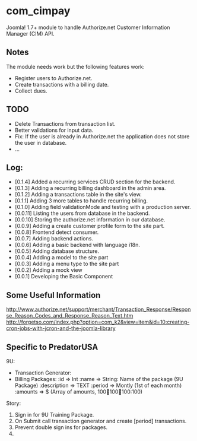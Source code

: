 com_cimpay
==========
Joomla! 1.7+ module to handle Authorize.net Customer Information Manager (CIM) API.

Notes
-----
The module needs work but the following features work:
* Register users to Authorize.net.
* Create transactions with a billing date.
* Collect dues.

TODO
----
* Delete Transactions from transaction list.
* Better validations for input data.
* Fix: If the user is already in Authorize.net the application does not store the user in database.
* ...

Log:
----
* [0.1.4] Added a recurring services CRUD section for the backend.
* [0.1.3] Adding a recurring billing dashboard in the admin area.
* [0.1.2] Adding a transactions table in the site's view.
* [0.1.1] Adding 3 more tables to handle recurring billing.
* [0.1.0] Adding field validationMode and testing with a production server.
* [0.0.11] Listing the users from database in the backend.
* [0.0.10] Storing the authorize.net information in our database.
* [0.0.9] Adding a create customer profile form to the site part.
* [0.0.8] Frontend detect consumer.
* [0.0.7] Adding backend actions.
* [0.0.6] Adding a basic backend with language i18n.
* [0.0.5] Adding database structure.
* [0.0.4] Adding a model to the site part
* [0.0.3] Adding a menu type to the site part
* [0.0.2] Adding a mock view
* [0.0.1] Developing the Basic Component

Some Useful Information
-----------------------
http://www.authorize.net/support/merchant/Transaction_Response/Response_Reason_Codes_and_Response_Reason_Text.htm
http://forgetso.com/index.php?option=com_k2&view=item&id=10:creating-cron-jobs-with-jcron-and-the-joomla-library

Specific to PredatorUSA
-----------------------
9U:
* Transaction Generator:
* Billing Packages:
  :id               => Int
  :name             => String: Name of the package (9U Package)
  :description      => TEXT
  :period           => Montly (1st of each month)
  :amounts          => $ (Array of amounts, 100:100:100:100:100:100)

Story:
1. Sign in for 9U Training Package.
2. On Submit call transaction generator and create [period] transactions.
3. Prevent double sign ins for packages.
4. 


